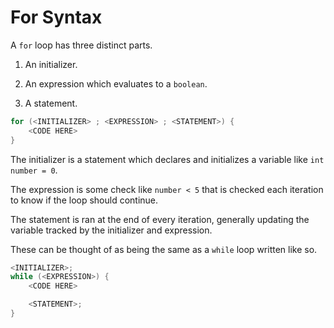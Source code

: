 # For Syntax

A `for` loop has three distinct parts.

1. An initializer.

2. An expression which evaluates to a `boolean`.

3. A statement.

```java
for (<INITIALIZER> ; <EXPRESSION> ; <STATEMENT>) {
    <CODE HERE>
}
```

The initializer is a statement which declares and initializes a variable
like `int number = 0`.

The expression is some check like `number < 5` that is checked each iteration
to know if the loop should continue.

The statement is ran at the end of every iteration, generally updating the variable tracked by the
initializer and expression.

These can be thought of as being the same as a `while` loop written like so.

```java
<INITIALIZER>;
while (<EXPRESSION>) {
    <CODE HERE>

    <STATEMENT>;
}
```
